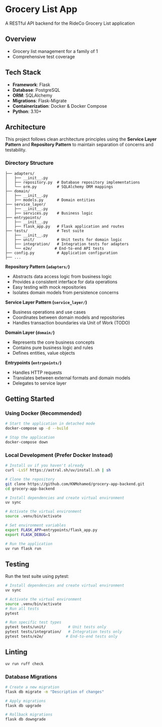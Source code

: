# Grocery List App

A RESTful API backend for the RideCo Grocery List application

## Overview

- Grocery list management for a family of 1
- Comprehensive test coverage

## Tech Stack

- **Framework**: Flask
- **Database**: PostgreSQL
- **ORM**: SQLAlchemy
- **Migrations**: Flask-Migrate
- **Containerization**: Docker & Docker Compose
- **Python**: 3.10+

## Architecture

This project follows clean architecture principles using the **Service Layer Pattern** and **Repository Pattern** to maintain separation of concerns and testability.

### Directory Structure

```
├── adapters/
│   ├── __init__.py
│   ├── repository.py  # Database repository implementations
│   └── orm.py         # SQLAlchemy ORM mappings
├── domain/
│   ├── __init__.py
│   ├── models.py      # Domain entities
├── service_layer/
│   ├── __init__.py
│   ├── services.py    # Business logic
├── entrypoints/
│   ├── __init__.py
│   ├── flask_app.py   # Flask application and routes
├── tests/             # Test suite
│   ├── __init__.py
│   ├── unit/          # Unit tests for domain logic
│   ├── integration/   # Integration tests for adapters
│   └── e2e/          # End-to-end API tests
├── config.py          # Application configuration
├── ...
```

**Repository Pattern (`adapters/`)**
- Abstracts data access logic from business logic
- Provides a consistent interface for data operations
- Easy testing with mock repositories
- Isolates domain models from persistence concerns

**Service Layer Pattern (`service_layer/`)**
- Business operations and use cases
- Coordinates between domain models and repositories
- Handles transaction boundaries via Unit of Work (TODO)

**Domain Layer (`domain/`)**
- Represents the core business concepts
- Contains pure business logic and rules
- Defines entities, value objects

**Entrypoints (`entrypoints/`)**
- Handles HTTP requests
- Translates between external formats and domain models
- Delegates to service layer

## Getting Started
### Using Docker (Recommended)

```bash
# Start the application in detached mode
docker-compose up -d --build

# Stop the application
docker-compose down
```

### Local Development (Prefer Docker Instead)
```bash
# Install uv if you haven't already
curl -LsSf https://astral.sh/uv/install.sh | sh

# Clone the repository
git clone https://github.com/KNMohamed/grocery-app-backend.git
cd grocery-app-backend

# Install dependencies and create virtual environment
uv sync

# Activate the virtual environment
source .venv/bin/activate  

# Set environment variables
export FLASK_APP=entrypoints/flask_app.py
export FLASK_DEBUG=1

# Run the application
uv run flask run
```

## Testing

Run the test suite using pytest:

```bash
# Install dependencies and create virtual environment
uv sync

# Activate the virtual environment
source .venv/bin/activate  
# Run all tests
pytest

# Run specific test types
pytest tests/unit/          # Unit tests only
pytest tests/integration/   # Integration tests only
pytest tests/e2e/          # End-to-end tests only
```

## Linting
```bash
uv run ruff check
```

### Database Migrations

```bash
# Create a new migration
flask db migrate -m "Description of changes"

# Apply migrations
flask db upgrade

# Rollback migrations
flask db downgrade
```